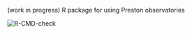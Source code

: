 (work in progress) R package for using Preston observatories

![R-CMD-check](https://github.com/jhpoelen/reston/workflows/R-CMD-check/badge.svg)
